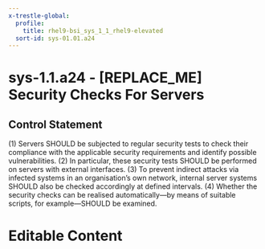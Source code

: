 ```yaml
---
x-trestle-global:
  profile:
    title: rhel9-bsi_sys_1_1_rhel9-elevated
  sort-id: sys-01.01.a24
---
```


# sys-1.1.a24 - \[REPLACE_ME\] Security Checks For Servers

## Control Statement

(1) Servers SHOULD be subjected to regular security tests to check their compliance with the
applicable security requirements and identify possible vulnerabilities. (2) In particular,
these security tests SHOULD be performed on servers with external interfaces. (3) To prevent
indirect attacks via infected systems in an organisation’s own network, internal server
systems SHOULD also be checked accordingly at defined intervals. (4) Whether the security
checks can be realised automatically—by means of suitable scripts, for example—SHOULD be
examined.

# Editable Content

<!-- Make additions and edits below -->
<!-- The above represents the contents of the control as received by the profile, prior to additions. -->
<!-- If the profile makes additions to the control, they will appear below. -->
<!-- The above markdown may not be edited but you may edit the content below, and/or introduce new additions to be made by the profile. -->
<!-- If there is a yaml header at the top, parameter values may be edited. Use --set-parameters to incorporate the changes during assembly. -->
<!-- The content here will then replace what is in the profile for this control, after running profile-assemble. -->
<!-- The current profile has no added parts for this control, but you may add new ones here. -->
<!-- Each addition must have a heading either of the form ## Control my_addition_name -->
<!-- or ## Part a. (where the a. refers to one of the control statement labels.) -->
<!-- "## Control" parts are new parts added after the statement part. -->
<!-- "## Part" parts are new parts added into the top-level statement part with that label. -->
<!-- Subparts may be added with nested hash levels of the form ### My Subpart Name -->
<!-- underneath the parent ## Control or ## Part being added -->
<!-- See https://oscal-compass.github.io/compliance-trestle/tutorials/ssp_profile_catalog_authoring/ssp_profile_catalog_authoring for guidance. -->

